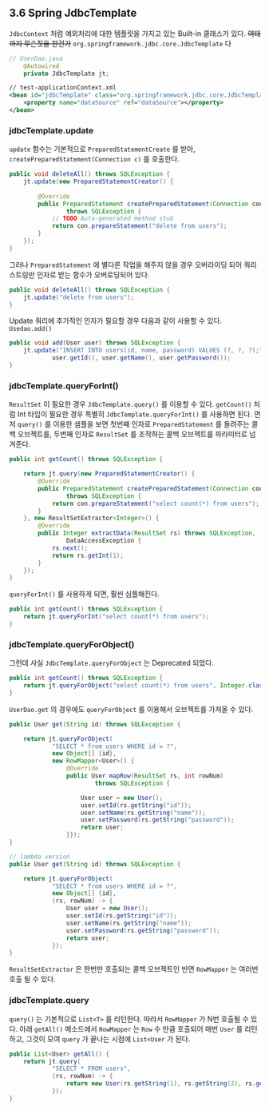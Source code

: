 
## 3.6 Spring JdbcTemplate

`JdbcContext` 처럼 예외처리에 대한 템플릿을 가지고 있는 Built-in 클래스가 있다. ~~여태까지 무슨짓을 한건가~~ `org.springframework.jdbc.core.JdbcTemplate` 다

```java
// UserDao.java
	@Autowired
	private JdbcTemplate jt;
```

```xml
// test-applicationContext.xml
<bean id="jdbcTemplate" class="org.springframework.jdbc.core.JdbcTemplate">
	<property name="dataSource" ref="dataSource"></property>
</bean>
```

### jdbcTemplate.update

`update` 함수는 기본적으로 `PreparedStatementCreate` 를 받아, `createPreparedStatement(Connection c)` 를 호출한다. 

```java
public void deleteAll() throws SQLException {
	jt.update(new PreparedStatementCreator() {
		
		@Override
		public PreparedStatement createPreparedStatement(Connection con)
				throws SQLException {
			// TODO Auto-generated method stub
			return con.prepareStatement("delete from users");
		}
	});
}
```

그러나 `PreparedStatement` 에 별다른 작업을 해주지 않을 경우 오버라이딩 되어 쿼리 스트링만 인자로 받는 함수가 오버로딩되어 있다.

```java
public void deleteAll() throws SQLException {
	jt.update("delete from users");
}
```

Update 쿼리에 추가적인 인자가 필요할 경우 다음과 같이 사용할 수 있다. `Usedao.add()` 

```java
public void add(User user) throws SQLException {
	jt.update("INSERT INTO users(id, name, password) VALUES (?, ?, ?);",
			user.getId(), user.getName(), user.getPassword());
}
```

### jdbcTemplate.queryForInt()

`ResultSet` 이 필요한 경우 `JdbcTemplate.query()` 를 이용할 수 있다. `getCount()` 처럼 Int 타입이 필요한 경우 특별히 `JdbcTemplate.queryForInt()` 를 사용하면 된다. 먼저 `query()` 를 이용한 샘플을 보면 첫번째 인자로  `PreparedStatement` 를 돌려주는 콜백 오브젝트를, 두번째 인자로 `ResultSet` 를 조작하는 콜백 오브젝트를 파라미터로 넘겨준다.

```java
public int getCount() throws SQLException {

	return jt.query(new PreparedStatementCreator() {
		@Override
		public PreparedStatement createPreparedStatement(Connection con)
				throws SQLException {
			return con.prepareStatement("select count(*) from users");
		}
	}, new ResultSetExtractor<Integer>() {
		@Override
		public Integer extractData(ResultSet rs) throws SQLException,
				DataAccessException {
			rs.next();
			return rs.getInt(1);
		}
	});
}
```

`queryForInt()` 를 사용하게 되면, 훨씬 심플해진다.

```java
public int getCount() throws SQLException {
	return jt.queryForInt("select count(*) from users");
}
```

### jdbcTemplate.queryForObject()

그런데 사실 `JdbcTemplate.queryForObject` 는 Deprecated 되었다.

```java
public int getCount() throws SQLException {
	return jt.queryForObject("select count(*) from users", Integer.class);
}
```

`UserDao.get` 의 경우에도 `queryForObject` 를 이용해서 오브젝트를 가져올 수 있다.

```java
public User get(String id) throws SQLException {

	return jt.queryForObject(
			"SELECT * from users WHERE id = ?",
			new Object[] {id},
			new RowMapper<User>() {
				@Override
				public User mapRow(ResultSet rs, int rowNum)
						throws SQLException {

					User user = new User();
					user.setId(rs.getString("id"));
					user.setName(rs.getString("name"));
					user.setPassword(rs.getString("password"));
					return user;
				}});
}

// lambda version
public User get(String id) throws SQLException {

	return jt.queryForObject(
			"SELECT * from users WHERE id = ?",
			new Object[] {id},
			(rs, rowNum) -> {
				User user = new User();
				user.setId(rs.getString("id"));
				user.setName(rs.getString("name"));
				user.setPassword(rs.getString("password"));
				return user;
			});
}
```

`ResultSetExtractor` 은 한번만 호출되는 콜백 오브젝트인 반면 `RowMapper` 는 여러번 호출 될 수 있다. 

### jdbcTemplate.query

`query()` 는 기본적으로 `List<T>` 를 리턴한다. 따라서 `RowMapper` 가 N번 호출될 수 있다. 아래 `getAll()` 메소드에서 `RowMapper` 는 `Row` 수 만큼 호출되어 매번 `User` 를 리턴하고, 그것이 모여 `query` 가 끝나는 시점에  `List<User` 가 된다.

```java
public List<User> getAll() {
	return jt.query(
			"SELECT * FROM users",
			(rs, rowNum) -> {
				return new User(rs.getString(1), rs.getString(2), rs.getString(3));
			});
}
```





















